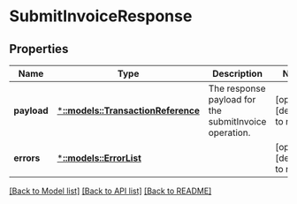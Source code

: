 # SubmitInvoiceResponse

## Properties
Name | Type | Description | Notes
------------ | ------------- | ------------- | -------------
**payload** | [***::models::TransactionReference**](TransactionReference.md) | The response payload for the submitInvoice operation. | [optional] [default to null]
**errors** | [***::models::ErrorList**](ErrorList.md) |  | [optional] [default to null]

[[Back to Model list]](../README.md#documentation-for-models) [[Back to API list]](../README.md#documentation-for-api-endpoints) [[Back to README]](../README.md)


